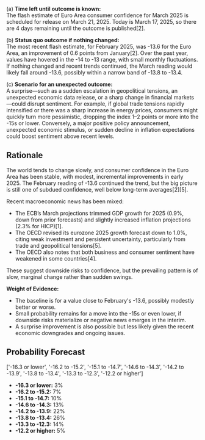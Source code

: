 (a) **Time left until outcome is known:**  
The flash estimate of Euro Area consumer confidence for March 2025 is scheduled for release on March 21, 2025. Today is March 17, 2025, so there are 4 days remaining until the outcome is published[2].

(b) **Status quo outcome if nothing changed:**  
The most recent flash estimate, for February 2025, was -13.6 for the Euro Area, an improvement of 0.6 points from January[2]. Over the past year, values have hovered in the -14 to -13 range, with small monthly fluctuations. If nothing changed and recent trends continued, the March reading would likely fall around -13.6, possibly within a narrow band of -13.8 to -13.4.

(c) **Scenario for an unexpected outcome:**  
A surprise—such as a sudden escalation in geopolitical tensions, an unexpected economic data release, or a sharp change in financial markets—could disrupt sentiment. For example, if global trade tensions rapidly intensified or there was a sharp increase in energy prices, consumers might quickly turn more pessimistic, dropping the index 1–2 points or more into the -15s or lower. Conversely, a major positive policy announcement, unexpected economic stimulus, or sudden decline in inflation expectations could boost sentiment above recent levels.

## Rationale

The world tends to change slowly, and consumer confidence in the Euro Area has been stable, with modest, incremental improvements in early 2025. The February reading of -13.6 continued the trend, but the big picture is still one of subdued confidence, well below long-term averages[2][5].

Recent macroeconomic news has been mixed:
- The ECB’s March projections trimmed GDP growth for 2025 (0.9%, down from prior forecasts) and slightly increased inflation projections (2.3% for HICP)[1]. 
- The OECD revised its eurozone 2025 growth forecast down to 1.0%, citing weak investment and persistent uncertainty, particularly from trade and geopolitical tensions[5].
- The OECD also notes that both business and consumer sentiment have weakened in some countries[4].

These suggest downside risks to confidence, but the prevailing pattern is of slow, marginal change rather than sudden swings.

**Weight of Evidence:**  
- The baseline is for a value close to February's -13.6, possibly modestly better or worse.
- Small probability remains for a move into the -15s or even lower, if downside risks materialize or negative news emerges in the interim.
- A surprise improvement is also possible but less likely given the recent economic downgrades and ongoing issues.

## Probability Forecast

['-16.3 or lower', '-16.2 to -15.2', '-15.1 to -14.7', '-14.6 to -14.3', '-14.2 to -13.9', '-13.8 to -13.4', '-13.3 to -12.3', '-12.2 or higher']

- **-16.3 or lower:** 3%
- **-16.2 to -15.2:** 7%
- **-15.1 to -14.7:** 10%
- **-14.6 to -14.3:** 13%
- **-14.2 to -13.9:** 22%
- **-13.8 to -13.4:** 26%
- **-13.3 to -12.3:** 14%
- **-12.2 or higher:** 5%